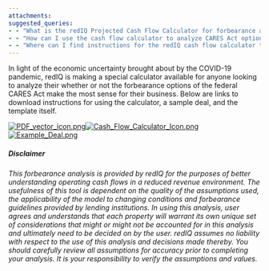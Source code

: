 ```yaml
---
attachments: 
suggested_queries:
- - "What is the redIQ Projected Cash Flow Calculator for forbearance analysis?"
- - "How can I use the cash flow calculator to analyze CARES Act options?"
- - "Where can I find instructions for the redIQ cash flow calculator template?"
---
```

In light of the economic uncertainty brought about by the COVID-19 pandemic, redIQ is making a special calculator available for anyone looking to analyze their whether or not the forbearance options of the federal CARES Act make the most sense for their business. Below are links to download instructions for using the calculator, a sample deal, and the template itself.

[![PDF_vector_icon.png](https://rediq.zendesk.com/hc/article_attachments/360055395731/PDF_vector_icon.png)](https://bit.ly/3ePoLe6)[![Cash_Flow_Calculator_Icon.png](https://rediq.zendesk.com/hc/article_attachments/360055395471/Cash_Flow_Calculator_Icon.png)](https://bit.ly/3bAeDUu)[![Example_Deal.png](https://rediq.zendesk.com/hc/article_attachments/360055258812/Example_Deal.png)](https://bit.ly/3avmfpN)

##### Disclaimer

*This forbearance analysis is provided by redIQ for the purposes of better understanding operating cash flows in a reduced revenue environment. The usefulness of this tool is dependent on the quality of the assumptions used, the applicability of the model to changing conditions and forbearance guidelines provided by lending institutions. In using this analysis, user agrees and understands that each property will warrant its own unique set of considerations that might or might not be accounted for in this analysis and ultimately need to be decided on by the user. redIQ assumes no liability with respect to the use of this analysis and decisions made thereby. You should carefully review all assumptions for accuracy prior to completing your analysis. It is your responsibility to verify the assumptions and values.*